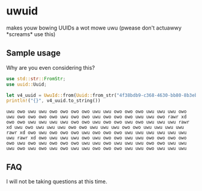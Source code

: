 # uwuid
makes youw bowing UUIDs a wot mowe uwu (pwease don't actuawwy \*screams\* use this)

## Sample usage
Why are you even considering this?
```rs
use std::str::FromStr;
use uuid::Uuid;

let v4_uuid = UwuId::from(Uuid::from_str("4f38bdb9-c368-4630-bb80-8b3eb918a9c8").unwrap());
println!("{}", v4_uuid.to_string())
```
```
uwu owo uwu uwu owo owo owo owo uwu uwu owo owo owo uwu uwu uwu owo uwu owo owo owo owo uwu owo owo uwu owo owo owo uwu uwu owo rawr xd owo owo uwu uwu uwu uwu owo owo uwu owo owo uwu owo uwu uwu uwu rawr xd uwu owo uwu uwu uwu owo owo uwu uwu uwu owo owo uwu uwu uwu uwu rawr xd owo uwu owo owo owo uwu owo owo owo uwu uwu uwu uwu uwu uwu uwu rawr xd owo uwu uwu uwu owo uwu owo owo uwu uwu owo owo owo owo owo uwu owo uwu owo owo owo uwu uwu owo uwu uwu uwu owo owo uwu uwu uwu owo uwu owo uwu owo uwu uwu owo owo owo uwu uwu owo uwu uwu uwu
```

## FAQ
I will not be taking questions at this time.
